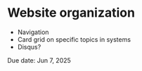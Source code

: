 # Website organization

- Navigation
- Card grid on specific topics in systems 
- Disqus?

Due date: Jun 7, 2025
